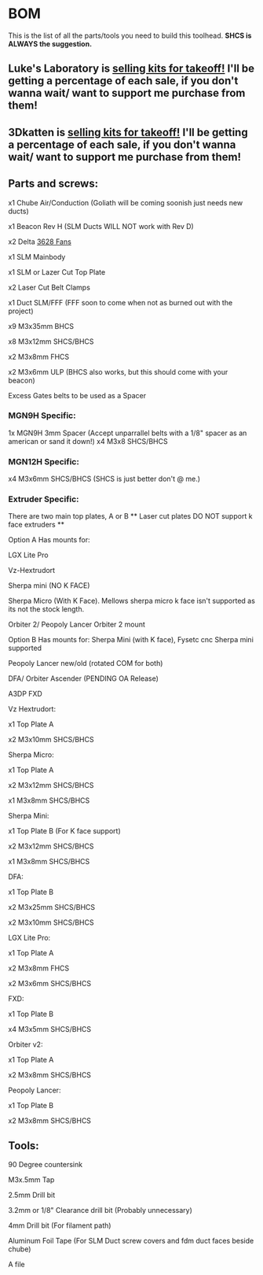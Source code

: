# BOM
This is the list of all the parts/tools you need to build this toolhead. **SHCS is ALWAYS the suggestion.**

## Luke's Laboratory is [selling kits for takeoff!](https://lukeslabonline.com/products/takeoff-toolhead) I'll be getting a percentage of each sale, if you don't wanna wait/ want to support me purchase from them!

## 3Dkatten is [selling kits for takeoff!](https://3dkatten.se/en/products/takeoff-toolhead) I'll be getting a percentage of each sale, if you don't wanna wait/ want to support me purchase from them!

## Parts and screws:
x1 Chube Air/Conduction (Goliath will be coming soonish just needs new ducts)

x1 Beacon Rev H (SLM Ducts WILL NOT work with Rev D)

x2 Delta [3628 Fans](https://www.digikey.ca/en/products/detail/delta-electronics/FFB03612EHNYCL/6580720)

x1 SLM Mainbody

x1 SLM or Lazer Cut Top Plate

x2 Laser Cut Belt Clamps

x1 Duct SLM/FFF (FFF soon to come when not as burned out with the project)

x9 M3x35mm BHCS

x8 M3x12mm SHCS/BHCS

x2 M3x8mm FHCS

x2 M3x6mm ULP (BHCS also works, but this should come with your beacon)

Excess Gates belts to be used as a Spacer

### MGN9H Specific:
1x MGN9H 3mm Spacer (Accept unparrallel belts with a 1/8" spacer as an american or sand it down!)
x4 M3x8 SHCS/BHCS 

### MGN12H Specific:
x4 M3x6mm SHCS/BHCS (SHCS is just better don't @ me.)

### Extruder Specific:

There are two main top plates, A or B
** Laser cut plates DO NOT support k face extruders **

Option A Has mounts for:

LGX Lite Pro

Vz-Hextrudort

Sherpa mini (NO K FACE)

Sherpa Micro (With K Face). Mellows sherpa micro k face isn't supported as its not the stock length.

Orbiter 2/ Peopoly Lancer Orbiter 2 mount

Option B Has mounts for:
Sherpa Mini (with K face), Fysetc cnc Sherpa mini supported

Peopoly Lancer new/old (rotated COM for both)

DFA/ Orbiter Ascender (PENDING OA Release)

A3DP FXD 


Vz Hextrudort:

x1 Top Plate A

x2 M3x10mm SHCS/BHCS


Sherpa Micro:

x1 Top Plate A

x2 M3x12mm SHCS/BHCS

x1 M3x8mm SHCS/BHCS


Sherpa Mini:

x1 Top Plate B (For K face support)

x2 M3x12mm SHCS/BHCS

x1 M3x8mm SHCS/BHCS


DFA:

x1 Top Plate B

x2 M3x25mm SHCS/BHCS

x2 M3x10mm SHCS/BHCS


LGX Lite Pro:

x1 Top Plate A

x2 M3x8mm FHCS

x2 M3x6mm SHCS/BHCS


FXD:

x1 Top Plate B

x4 M3x5mm SHCS/BHCS


Orbiter v2:

x1 Top Plate A

x2 M3x8mm SHCS/BHCS


Peopoly Lancer:

x1 Top Plate B

x2 M3x8mm SHCS/BHCS


## Tools:
90 Degree countersink 

M3x.5mm Tap

2.5mm Drill bit

3.2mm or 1/8" Clearance drill bit (Probably unnecessary)

4mm Drill bit (For filament path)

Aluminum Foil Tape (For SLM Duct screw covers and fdm duct faces beside chube)

A file
